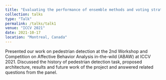 ```yaml
---
title: "Evaluating the performance of ensemble methods and voting strategies for dense 2D pedestrian detection in the wild "
collection: talks
type: "Talk"
permalink: /talks/talk1
venue: "ICCV 2021"
date: 2021-10-17
location: "Montreal, Canada"
---
```


Presented our work on pedestrian detection at the 2nd Workshop and Competition on Affective Behavior Analysis in-the-wild (ABAW) at ICCV 2021. Discussed the history of pedestrian detection task, proposed architecture, results and future work of the project and answered related questions from the panel.
